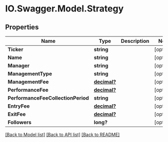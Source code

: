 # IO.Swagger.Model.Strategy
## Properties

Name | Type | Description | Notes
------------ | ------------- | ------------- | -------------
**Ticker** | **string** |  | [optional] 
**Name** | **string** |  | [optional] 
**Manager** | **string** |  | [optional] 
**ManagementType** | **string** |  | [optional] 
**ManagementFee** | [**decimal?**](BigDecimal.md) |  | [optional] 
**PerformanceFee** | [**decimal?**](BigDecimal.md) |  | [optional] 
**PerformanceFeeCollectionPeriod** | **string** |  | [optional] 
**EntryFee** | [**decimal?**](BigDecimal.md) |  | [optional] 
**ExitFee** | [**decimal?**](BigDecimal.md) |  | [optional] 
**Followers** | **long?** |  | [optional] 

[[Back to Model list]](../README.md#documentation-for-models) [[Back to API list]](../README.md#documentation-for-api-endpoints) [[Back to README]](../README.md)

